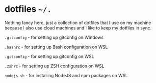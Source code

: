 # dotfiles `~/.`

Nothing fancy here, just a collection of dotfiles that I use on my machine because I also use cloud machines and I like to keep my dotfiles in sync.

`.gitconfig` - for setting up gitconfig on Windows

`.bashrc` - for setting up Bash configuration on WSL

`.gitconfig` - for setting up gitconfig on WSL

`.zshrc` - for setting up ZSH configuration on WSL

`nodejs.sh` - for installing NodeJS and npm packages on WSL
